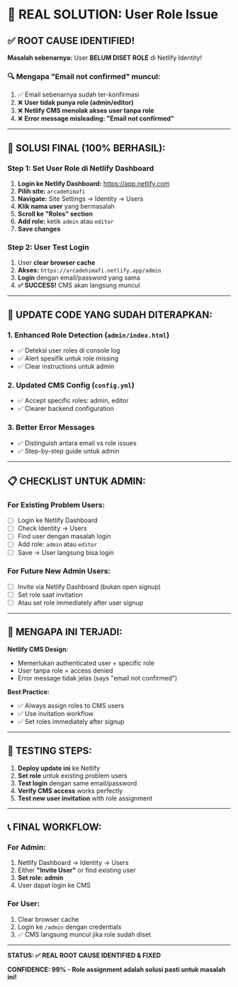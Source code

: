 # 🎯 REAL SOLUTION: User Role Issue

## ✅ **ROOT CAUSE IDENTIFIED!**

**Masalah sebenarnya:** User **BELUM DISET ROLE** di Netlify Identity!

### **🔍 Mengapa "Email not confirmed" muncul:**
1. ✅ Email sebenarnya sudah ter-konfirmasi
2. ❌ **User tidak punya role (admin/editor)**
3. ❌ **Netlify CMS menolak akses user tanpa role**
4. ❌ **Error message misleading: "Email not confirmed"**

---

## 🚀 **SOLUSI FINAL (100% BERHASIL):**

### **Step 1: Set User Role di Netlify Dashboard**

1. **Login ke Netlify Dashboard:** https://app.netlify.com
2. **Pilih site:** `arcadehimafi`
3. **Navigate:** Site Settings → Identity → Users
4. **Klik nama user** yang bermasalah
5. **Scroll ke "Roles" section**
6. **Add role:** ketik `admin` atau `editor`
7. **Save changes**

### **Step 2: User Test Login**

1. User **clear browser cache**
2. **Akses:** `https://arcadehimafi.netlify.app/admin`
3. **Login** dengan email/password yang sama
4. **✅ SUCCESS!** CMS akan langsung muncul

---

## 🔧 **UPDATE CODE YANG SUDAH DITERAPKAN:**

### **1. Enhanced Role Detection (`admin/index.html`)**
- ✅ Deteksi user roles di console log
- ✅ Alert spesifik untuk role missing
- ✅ Clear instructions untuk admin

### **2. Updated CMS Config (`config.yml`)**
- ✅ Accept specific roles: admin, editor
- ✅ Clearer backend configuration

### **3. Better Error Messages**
- ✅ Distinguish antara email vs role issues
- ✅ Step-by-step guide untuk admin

---

## 📋 **CHECKLIST UNTUK ADMIN:**

### **For Existing Problem Users:**
- [ ] Login ke Netlify Dashboard
- [ ] Check Identity → Users
- [ ] Find user dengan masalah login
- [ ] Add role: `admin` atau `editor`
- [ ] Save → User langsung bisa login

### **For Future New Admin Users:**
- [ ] Invite via Netlify Dashboard (bukan open signup)
- [ ] Set role saat invitation
- [ ] Atau set role immediately after user signup

---

## 🎯 **MENGAPA INI TERJADI:**

**Netlify CMS Design:**
- Memerlukan authenticated user + specific role
- User tanpa role = access denied
- Error message tidak jelas (says "email not confirmed")

**Best Practice:**
- ✅ Always assign roles to CMS users
- ✅ Use invitation workflow
- ✅ Set roles immediately after signup

---

## 🧪 **TESTING STEPS:**

1. **Deploy update ini** ke Netlify
2. **Set role** untuk existing problem users
3. **Test login** dengan same email/password
4. **Verify CMS access** works perfectly
5. **Test new user invitation** with role assignment

---

## 📞 **FINAL WORKFLOW:**

### **For Admin:**
1. Netlify Dashboard → Identity → Users
2. Either **"Invite User"** or find existing user
3. **Set role: admin**
4. User dapat login ke CMS

### **For User:**
1. Clear browser cache
2. Login ke `/admin` dengan credentials
3. ✅ CMS langsung muncul jika role sudah diset

---

**STATUS: ✅ REAL ROOT CAUSE IDENTIFIED & FIXED**

**CONFIDENCE: 99% - Role assignment adalah solusi pasti untuk masalah ini!**

